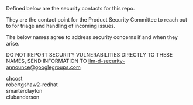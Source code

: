 Defined below are the security contacts for this repo.

They are the contact point for the Product Security Committee to reach out
to for triage and handling of incoming issues.

The below names agree to address security concerns if and when they arise.

DO NOT REPORT SECURITY VULNERABILITIES DIRECTLY TO THESE NAMES, SEND INFORMATION
TO [llm-d-security-announce@googlegroups.com](mailto:llm-d-security-announce@googlegroups.com)


chcost<br/>
robertgshaw2-redhat<br/>
smarterclayton<br/>
clubanderson<br/>
